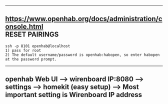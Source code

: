 -----

https://www.openhab.org/docs/administration/console.html  
RESET PAIRINGS  
-----
    ssh -p 8101 openhab@localhost  
    1) pass for root  
    2) The default username/password is openhab:habopen, so enter habopen at the password prompt.  
-----

openhab Web UI --> wirenboard IP:8080 --> settings --> homekit (easy setup) --> Most important setting is Wirenboard IP address 
-----
